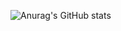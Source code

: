 
![Anurag's GitHub stats](https://github-readme-stats.vercel.app/api?username=Naickkk&show_icons=true&theme=tokyonight
)

